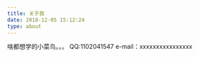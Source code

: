 ```yaml
---
title: 关于我
date: 2018-12-05 15:12:24
type: about
---
```

啥都想学的小菜鸟。。。
QQ:1102041547
e-mail：xxxxxxxxxxxxxxxx
